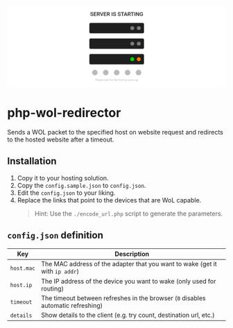 <img src="branding/screenshot.png" alt="The WoL Redirector website if the server is currently not reachable">

# php-wol-redirector

Sends a WOL packet to the specified host on website request and redirects to the hosted website after a timeout.

## Installation

1. Copy it to your hosting solution.
2. Copy the `config.sample.json` to `config.json`.
3. Edit the `config.json` to your liking.
4. Replace the links that point to the devices that are WoL capable.
   > Hint: Use the `./encode_url.php` script to generate the parameters.

## `config.json` definition

| Key        | Description                                                                      |
|------------|----------------------------------------------------------------------------------|
| `host.mac` | The MAC address of the adapter that you want to wake (get it with `ip addr`)     |
| `host.ip`  | The IP address of the device you want to wake (only used for routing)            |
| `timeout`  | The timeout between refreshes in the browser (`0` disables automatic refreshing) |
| `details`  | Show details to the client (e.g. try count, destination url, etc.)               |

